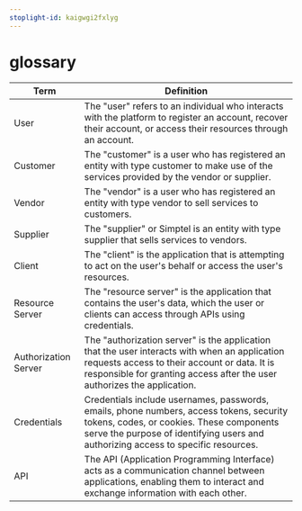 ```yaml
---
stoplight-id: kaigwgi2fxlyg
---
```


# glossary

| Term                  | Definition                                                                                                                                                                                |
|----------------------|-------------------------------------------------------------------------------------------------------------------------------------------------------------------------------------------|
| User                 | The "user" refers to an individual who interacts with the platform to register an account, recover their account, or access their resources through an account.                             |
| Customer             | The "customer" is a user who has registered an entity with type customer to make use of the services provided by the vendor or supplier.                                                    |
| Vendor               | The "vendor" is a user who has registered an entity with type vendor to sell services to customers.                                                                                        |
| Supplier             | The "supplier" or Simptel is an entity with type supplier that sells services to vendors.                                                                                                  |
| Client               | The "client" is the application that is attempting to act on the user's behalf or access the user's resources.                                                                             |
| Resource Server      | The "resource server" is the application that contains the user's data, which the user or clients can access through APIs using credentials.                                                |
| Authorization Server | The "authorization server" is the application that the user interacts with when an application requests access to their account or data. It is responsible for granting access after the user authorizes the application. |
| Credentials          | Credentials include usernames, passwords, emails, phone numbers, access tokens, security tokens, codes, or cookies. These components serve the purpose of identifying users and authorizing access to specific resources. |
| API                  | The API (Application Programming Interface) acts as a communication channel between applications, enabling them to interact and exchange information with each other.                       |
